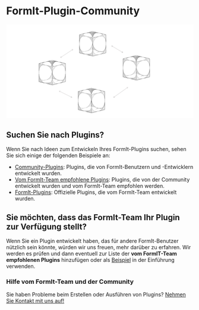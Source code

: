 # FormIt-Plugin-Community

![](../../.gitbook/assets/C21.PNG)

## Suchen Sie nach Plugins?

Wenn Sie nach Ideen zum Entwickeln Ihres FormIt-Plugins suchen, sehen Sie sich einige der folgenden Beispiele an:

* [Community-Plugins](https://github.com/topics/formit-plugin): Plugins, die von FormIt-Benutzern und -Entwicklern entwickelt wurden.
* [Vom FormIt-Team empfohlene Plugins](https://github.com/search?q=org%3AFormIt3D+formit-plugin-recommended): Plugins, die von der Community entwickelt wurden und vom FormIt-Team empfohlen werden.
* [FormIt-Plugins](https://github.com/FormIt3D): Offizielle Plugins, die vom FormIt-Team entwickelt wurden.

## Sie möchten, dass das FormIt-Team Ihr Plugin zur Verfügung stellt?

Wenn Sie ein Plugin entwickelt haben, das für andere FormIt-Benutzer nützlich sein könnte, würden wir uns freuen, mehr darüber zu erfahren. Wir werden es prüfen und dann eventuell zur Liste der **vom FormIT-Team empfohlenen Plugins** hinzufügen oder als [Beispiel](./) in der Einführung verwenden.&#x20;



### Hilfe vom FormIt-Team und der Community

Sie haben Probleme beim Erstellen oder Ausführen von Plugins? [Nehmen Sie Kontakt mit uns auf!](https://forums.autodesk.com/t5/formit-forum/bd-p/142?profile.language=de)
